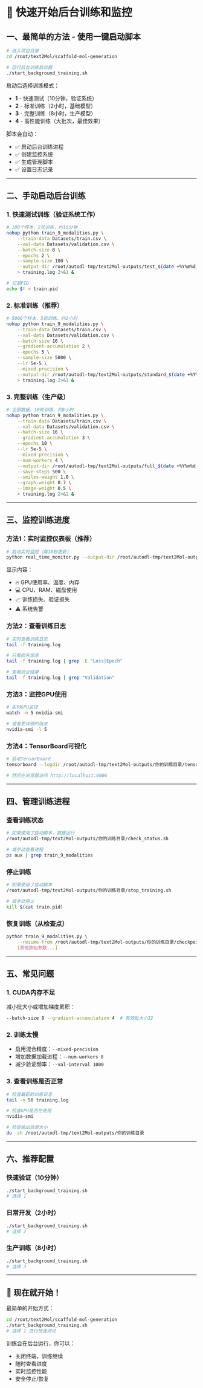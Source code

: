 # 🚀 快速开始后台训练和监控

## 一、最简单的方法 - 使用一键启动脚本

```bash
# 进入项目目录
cd /root/text2Mol/scaffold-mol-generation

# 运行后台训练启动器
./start_background_training.sh
```

启动后选择训练模式：
- **1** - 快速测试（10分钟，验证系统）
- **2** - 标准训练（2小时，基础模型）
- **3** - 完整训练（8小时，生产模型）
- **4** - 高性能训练（大批次，最佳效果）

脚本会自动：
- ✅ 启动后台训练进程
- ✅ 创建监控系统
- ✅ 生成管理脚本
- ✅ 设置日志记录

---

## 二、手动启动后台训练

### 1. 快速测试训练（验证系统工作）

```bash
# 100个样本，2轮训练，约10分钟
nohup python train_9_modalities.py \
    --train-data Datasets/train.csv \
    --val-data Datasets/validation.csv \
    --batch-size 8 \
    --epochs 2 \
    --sample-size 100 \
    --output-dir /root/autodl-tmp/text2Mol-outputs/test_$(date +%Y%m%d_%H%M%S) \
    > training.log 2>&1 &

# 记录PID
echo $! > train.pid
```

### 2. 标准训练（推荐）

```bash
# 5000个样本，5轮训练，约2小时
nohup python train_9_modalities.py \
    --train-data Datasets/train.csv \
    --val-data Datasets/validation.csv \
    --batch-size 16 \
    --gradient-accumulation 2 \
    --epochs 5 \
    --sample-size 5000 \
    --lr 5e-5 \
    --mixed-precision \
    --output-dir /root/autodl-tmp/text2Mol-outputs/standard_$(date +%Y%m%d_%H%M%S) \
    > training.log 2>&1 &
```

### 3. 完整训练（生产级）

```bash
# 全部数据，10轮训练，约8小时
nohup python train_9_modalities.py \
    --train-data Datasets/train.csv \
    --val-data Datasets/validation.csv \
    --batch-size 16 \
    --gradient-accumulation 3 \
    --epochs 10 \
    --lr 5e-5 \
    --mixed-precision \
    --num-workers 4 \
    --output-dir /root/autodl-tmp/text2Mol-outputs/full_$(date +%Y%m%d_%H%M%S) \
    --save-steps 500 \
    --smiles-weight 1.0 \
    --graph-weight 0.7 \
    --image-weight 0.5 \
    > training.log 2>&1 &
```

---

## 三、监控训练进度

### 方法1：实时监控仪表板（推荐）

```bash
# 启动实时监控（每10秒更新）
python real_time_monitor.py --output-dir /root/autodl-tmp/text2Mol-outputs/你的训练目录 --interval 10
```

显示内容：
- 🔥 GPU使用率、温度、内存
- 💻 CPU、RAM、磁盘使用
- 📈 训练损失、验证损失
- ⚠️ 系统告警

### 方法2：查看训练日志

```bash
# 实时查看训练日志
tail -f training.log

# 只看损失信息
tail -f training.log | grep -E "Loss|Epoch"

# 查看验证结果
tail -f training.log | grep "Validation"
```

### 方法3：监控GPU使用

```bash
# 实时GPU监控
watch -n 5 nvidia-smi

# 或者更详细的信息
nvidia-smi -l 5
```

### 方法4：TensorBoard可视化

```bash
# 启动TensorBoard
tensorboard --logdir /root/autodl-tmp/text2Mol-outputs/你的训练目录/tensorboard --port 6006

# 然后在浏览器访问 http://localhost:6006
```

---

## 四、管理训练进程

### 查看训练状态

```bash
# 如果使用了启动脚本，直接运行
/root/autodl-tmp/text2Mol-outputs/你的训练目录/check_status.sh

# 或手动查看进程
ps aux | grep train_9_modalities
```

### 停止训练

```bash
# 如果使用了启动脚本
/root/autodl-tmp/text2Mol-outputs/你的训练目录/stop_training.sh

# 或手动停止
kill $(cat train.pid)
```

### 恢复训练（从检查点）

```bash
python train_9_modalities.py \
    --resume-from /root/autodl-tmp/text2Mol-outputs/你的训练目录/checkpoints/最新检查点.pth \
    [其他原始参数...]
```

---

## 五、常见问题

### 1. CUDA内存不足

减小批大小或增加梯度累积：
```bash
--batch-size 8 --gradient-accumulation 4  # 有效批大小32
```

### 2. 训练太慢

- 启用混合精度：`--mixed-precision`
- 增加数据加载进程：`--num-workers 8`
- 减少验证频率：`--val-interval 1000`

### 3. 查看训练是否正常

```bash
# 检查最新的训练日志
tail -n 50 training.log

# 检查GPU是否在使用
nvidia-smi

# 检查输出目录大小
du -sh /root/autodl-tmp/text2Mol-outputs/你的训练目录
```

---

## 六、推荐配置

### 快速验证（10分钟）
```bash
./start_background_training.sh
# 选择 1
```

### 日常开发（2小时）
```bash
./start_background_training.sh
# 选择 2
```

### 生产训练（8小时）
```bash
./start_background_training.sh
# 选择 3
```

---

## 🎯 现在就开始！

最简单的开始方式：
```bash
cd /root/text2Mol/scaffold-mol-generation
./start_background_training.sh
# 选择 1 进行快速测试
```

训练会在后台运行，你可以：
- 关闭终端，训练继续
- 随时查看进度
- 实时监控性能
- 安全停止/恢复